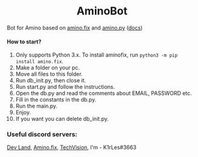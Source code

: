 <h1 align="center">
  AminoBot
</h1>

Bot for Amino based on [amino.fix](https://pypi.org/project/amino.fix/) and [amino.py](https://github.com/Slimakoi/Amino.py) ([docs](https://aminopy.readthedocs.io/en/latest/))

#### How to start?
1. Only supports Python 3.x. To install aminofix, run `python3 -m pip install amino.fix`.
2. Make a folder on your pc.
3. Move all files to this folder.
4. Run db_init.py, then close it.
5. Run start.py and follow the instructions.
6. Open the db.py and read the comments about EMAIL, PASSWORD etc.
7. Fill in the constants in the db.py.
8. Run the main.py.
9. Enjoy.
10. If you want you can delete db_init.py.

### Useful discord servers:
[Dev Land](https://discord.com/invite/68wchgsKdX), [Amino.fix](https://discord.gg/Bf3dpBRJHj), [TechVision](https://discord.gg/JyVZEVXGZE), I'm - K1rLes#3663 
